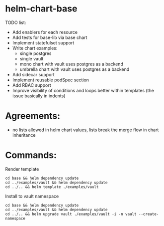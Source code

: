 # helm-chart-base

TODO list:
- Add enablers for each resource
- Add tests for base-lib via base chart
- Implement statefulset support
- Write chart examples:
  - single postgres
  - single vault
  - mono chart with vault uses postgres as a backend
  - umbrella chart with vault uses postgres as a backend
- Add sidecar support
- Implement reusable podSpec section
- Add RBAC support
- Improve visibility of conditions and loops better within templates (the issue basically in indents)


# Agreements:
 - no lists allowed in helm chart values, lists break the merge flow in chart inheritance

# Commands:

Render template
```shell
cd base && helm dependency update
cd ../examples/vault && helm dependency update
cd ../.. && helm template ./examples/vault
```

Install to vault namespace
```shell
cd base && helm dependency update
cd ../examples/vault && helm dependency update
cd ../.. && helm upgrade vault ./examples/vault -i -n vault --create-namespace
```